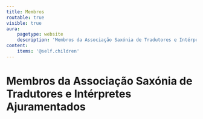 ```yaml
---
title: Membros
routable: true
visible: true
aura:
    pagetype: website
    description: 'Membros da Associação Saxónia de Tradutores e Intérpretes Ajuramentados'
content:
    items: '@self.children'
---
```


# Membros da Associação Saxónia de Tradutores e Intérpretes Ajuramentados
